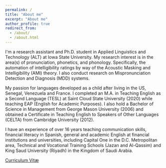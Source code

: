 ```yaml
---
permalink: /
title: "About me"
excerpt: "About me"
author_profile: true
redirect_from: 
  - /about/
  - /about.html
---
```


I'm a research assistant and Ph.D. student in Applied Linguistics and Technology (ALT) at Iowa State University. My research interest is in the area(s) of pronunciation, phonetics, and phonology. Specifically, the automation of intelligibility ratings by way of the Acoustic Masking and Intelligibility (AMI) theory. I also conduct research on Mispronunciation Detection and Diagnosis (MDD) systems.

My passion for languages developed as a child after living in the US, Senegal, Venezuela and France. I completed an M.A. in Teaching English as a Second Language (TESL) at Saint Cloud State University (2020) while teaching EAP (English for Academic Purposes). I also hold a Bachelor of Science in Management from George Mason University (2006) and obtained a Certificate in Teaching English to Speakers of Other Languages (CELTA) from Cambridge University (2012). 

I have an experience of over 16 years teaching communication skills, financial literacy in Spanish, general and academic English at financial institutions and universities, including Capital One in the D.C. Metropolitan area, Technical and Vocational Training Schools (Jazan and Al-Qassim) and King Saud University (Riyadh) in the Kingdom of Saudi Arabia.


[Curriculum Vitæ](https://github.com/mahdiduris/mahdiduris.github.io/files/8405621/MahdiDuris.CV_Apr.2022.pdf)
